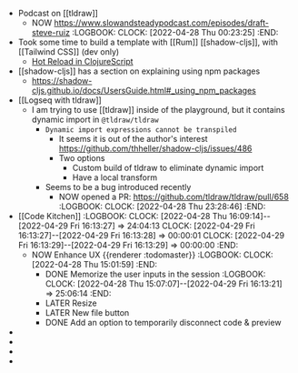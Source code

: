 - Podcast on [[tldraw]]
	- NOW https://www.slowandsteadypodcast.com/episodes/draft-steve-ruiz
	  :LOGBOOK:
	  CLOCK: [2022-04-28 Thu 00:23:25]
	  :END:
- Took some time to build a template with [[Rum]] [[shadow-cljs]], with [[Tailwind CSS]] (dev only)
	- [Hot Reload in ClojureScript](https://code.thheller.com/blog/shadow-cljs/2019/08/25/hot-reload-in-clojurescript.html)
- [[shadow-cljs]] has a section on explaining using npm packages
	- https://shadow-cljs.github.io/docs/UsersGuide.html#_using_npm_packages
- [[Logseq with tldraw]]
	- I am trying to use [[tldraw]] inside of the playground, but it contains dynamic import in `@tldraw/tldraw`
		- `Dynamic import expressions cannot be transpiled`
			- It seems it is out of the author's interest https://github.com/thheller/shadow-cljs/issues/486
			- Two options
				- Custom build of tldraw to eliminate dynamic import
				- Have a local transform
		- Seems to be a bug introduced recently
			- NOW opened a PR: https://github.com/tldraw/tldraw/pull/658
			  :LOGBOOK:
			  CLOCK: [2022-04-28 Thu 23:28:46]
			  :END:
- [[Code Kitchen]]
  :LOGBOOK:
  CLOCK: [2022-04-28 Thu 16:09:14]--[2022-04-29 Fri 16:13:27] =>  24:04:13
  CLOCK: [2022-04-29 Fri 16:13:27]--[2022-04-29 Fri 16:13:28] =>  00:00:01
  CLOCK: [2022-04-29 Fri 16:13:29]--[2022-04-29 Fri 16:13:29] =>  00:00:00
  :END:
	- NOW Enhance UX   {{renderer :todomaster}}
	  :LOGBOOK:
	  CLOCK: [2022-04-28 Thu 15:01:59]
	  :END:
		- DONE Memorize the user inputs in the session
		  :LOGBOOK:
		  CLOCK: [2022-04-28 Thu 15:07:07]--[2022-04-29 Fri 16:13:21] =>  25:06:14
		  :END:
		- LATER Resize
		- LATER New file button
		- DONE Add an option to temporarily disconnect code & preview
-
-
-
-